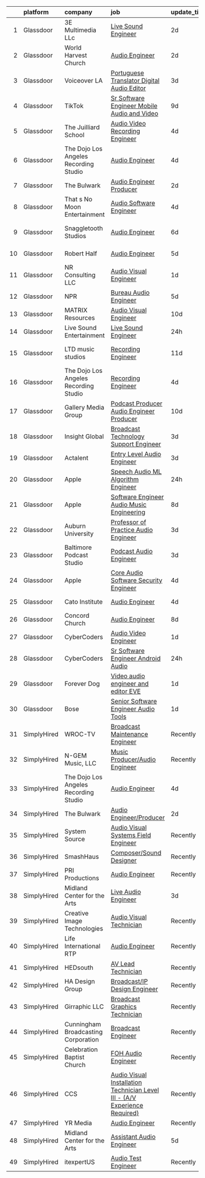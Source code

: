 

|    | platform    | company                               | job                                                                                                                                                                                                                                                                                                                                                                                                                                                                                                                                                                                                                                                                                                                                                                                                                                                                                                                                                                                                                                                                                                                                                                                                                                                                                                                                                                                              | update_time   | location                 |
|---:|:------------|:--------------------------------------|:-------------------------------------------------------------------------------------------------------------------------------------------------------------------------------------------------------------------------------------------------------------------------------------------------------------------------------------------------------------------------------------------------------------------------------------------------------------------------------------------------------------------------------------------------------------------------------------------------------------------------------------------------------------------------------------------------------------------------------------------------------------------------------------------------------------------------------------------------------------------------------------------------------------------------------------------------------------------------------------------------------------------------------------------------------------------------------------------------------------------------------------------------------------------------------------------------------------------------------------------------------------------------------------------------------------------------------------------------------------------------------------------------|:--------------|:-------------------------|
|  1 | Glassdoor   | 3E Multimedia LLc                     | [Live Sound Engineer](https://www.glassdoor.com/partner/jobListing.htm?pos=123&ao=1136043&s=58&guid=0000018156ad1d658bd2221091c938cb&src=GD_JOB_AD&t=SR&vt=w&ea=1&cs=1_f25835e9&cb=1655016595261&jobListingId=1007929429709&jrtk=3-0-1g5baq7f83c2m001-1g5baq7fvkuja800-31fef00bd7e46a97-)                                                                                                                                                                                                                                                                                                                                                                                                                                                                                                                                                                                                                                                                                                                                                                                                                                                                                                                                                                                                                                                                                                        | 2d            | Columbus, OH             |
|  2 | Glassdoor   | World Harvest Church                  | [Audio Engineer](https://www.glassdoor.com/partner/jobListing.htm?pos=127&ao=1136043&s=58&guid=0000018156ad1d658bd2221091c938cb&src=GD_JOB_AD&t=SR&vt=w&ea=1&cs=1_bcdf46b3&cb=1655016595261&jobListingId=1007929190636&jrtk=3-0-1g5baq7f83c2m001-1g5baq7fvkuja800-54b7c1dba052ba43-)                                                                                                                                                                                                                                                                                                                                                                                                                                                                                                                                                                                                                                                                                                                                                                                                                                                                                                                                                                                                                                                                                                             | 2d            | Winchester, Okmulgee, OK |
|  3 | Glassdoor   | Voiceover LA                          | [Portuguese Translator  Digital Audio Editor](https://www.glassdoor.com/partner/jobListing.htm?pos=110&ao=1136043&s=58&guid=0000018156ad1d658bd2221091c938cb&src=GD_JOB_AD&t=SR&vt=w&ea=1&cs=1_4b0b0e47&cb=1655016595256&jobListingId=1007926767056&jrtk=3-0-1g5baq7f83c2m001-1g5baq7fvkuja800-e403de9b1eb61093-)                                                                                                                                                                                                                                                                                                                                                                                                                                                                                                                                                                                                                                                                                                                                                                                                                                                                                                                                                                                                                                                                                | 3d            | Remote                   |
|  4 | Glassdoor   | TikTok                                | [Sr  Software Engineer  Mobile Audio and Video](https://www.glassdoor.com/partner/jobListing.htm?pos=117&ao=1136043&s=58&guid=0000018156ad1d658bd2221091c938cb&src=GD_JOB_AD&t=SR&vt=w&cs=1_d7e92c97&cb=1655016595257&jobListingId=1007914814259&jrtk=3-0-1g5baq7f83c2m001-1g5baq7fvkuja800-33669ce4c341f1fd-)                                                                                                                                                                                                                                                                                                                                                                                                                                                                                                                                                                                                                                                                                                                                                                                                                                                                                                                                                                                                                                                                                   | 9d            | Mountain View, CA        |
|  5 | Glassdoor   | The Juilliard School                  | [Audio Video Recording Engineer](https://www.glassdoor.com/partner/jobListing.htm?pos=128&ao=1136043&s=58&guid=0000018156ad1d658bd2221091c938cb&src=GD_JOB_AD&t=SR&vt=w&cs=1_81219a30&cb=1655016595261&jobListingId=1007923139605&jrtk=3-0-1g5baq7f83c2m001-1g5baq7fvkuja800-098188227d265a68-)                                                                                                                                                                                                                                                                                                                                                                                                                                                                                                                                                                                                                                                                                                                                                                                                                                                                                                                                                                                                                                                                                                  | 4d            | New York, NY             |
|  6 | Glassdoor   | The Dojo Los Angeles Recording Studio | [Audio Engineer](https://www.glassdoor.com/partner/jobListing.htm?pos=112&ao=1136043&s=58&guid=0000018156ad1d658bd2221091c938cb&src=GD_JOB_AD&t=SR&vt=w&ea=1&cs=1_b485072f&cb=1655016595257&jobListingId=1007923913879&jrtk=3-0-1g5baq7f83c2m001-1g5baq7fvkuja800-8b67d80d5a5db89d-)                                                                                                                                                                                                                                                                                                                                                                                                                                                                                                                                                                                                                                                                                                                                                                                                                                                                                                                                                                                                                                                                                                             | 4d            | Los Angeles, CA          |
|  7 | Glassdoor   | The Bulwark                           | [Audio Engineer Producer](https://www.glassdoor.com/partner/jobListing.htm?pos=109&ao=1136043&s=58&guid=0000018156ad1d658bd2221091c938cb&src=GD_JOB_AD&t=SR&vt=w&ea=1&cs=1_668e42c8&cb=1655016595256&jobListingId=1007929269008&jrtk=3-0-1g5baq7f83c2m001-1g5baq7fvkuja800-8f20001788f8f000-)                                                                                                                                                                                                                                                                                                                                                                                                                                                                                                                                                                                                                                                                                                                                                                                                                                                                                                                                                                                                                                                                                                    | 2d            | Remote                   |
|  8 | Glassdoor   | That s No Moon Entertainment          | [Audio Software Engineer](https://www.glassdoor.com/partner/jobListing.htm?pos=114&ao=1136043&s=58&guid=0000018156ad1d658bd2221091c938cb&src=GD_JOB_AD&t=SR&vt=w&ea=1&cs=1_2f85f0e6&cb=1655016595257&jobListingId=1007924132531&jrtk=3-0-1g5baq7f83c2m001-1g5baq7fvkuja800-5e5b06788edeaf21-)                                                                                                                                                                                                                                                                                                                                                                                                                                                                                                                                                                                                                                                                                                                                                                                                                                                                                                                                                                                                                                                                                                    | 4d            | Los Angeles, CA          |
|  9 | Glassdoor   | Snaggletooth Studios                  | [Audio Engineer](https://www.glassdoor.com/partner/jobListing.htm?pos=118&ao=1136043&s=58&guid=0000018156ad1d658bd2221091c938cb&src=GD_JOB_AD&t=SR&vt=w&ea=1&cs=1_df115a03&cb=1655016595257&jobListingId=1007918862004&jrtk=3-0-1g5baq7f83c2m001-1g5baq7fvkuja800-26d43bc97dda00f5-)                                                                                                                                                                                                                                                                                                                                                                                                                                                                                                                                                                                                                                                                                                                                                                                                                                                                                                                                                                                                                                                                                                             | 6d            | North Hollywood, CA      |
| 10 | Glassdoor   | Robert Half                           | [Audio Engineer](https://www.glassdoor.com/partner/jobListing.htm?pos=107&ao=1110586&s=58&guid=0000018156ad1d658bd2221091c938cb&src=GD_JOB_AD&t=SR&vt=w&ea=1&cs=1_ee96434c&cb=1655016595256&jobListingId=1007921811579&cpc=AC285F3A3ECA6BB0&jrtk=3-0-1g5baq7f83c2m001-1g5baq7fvkuja800-dddf475eba3d17ab--6NYlbfkN0CpzDdaQkua3np5pkmj49lKioZwmwxQ-yx5plwbYmV_M2CLBDBrPEXolPoreWcdI1FHZYRz1br3R2b_rjc04kX2VFQgL_Akat0dcTVQVuBxFSe1qz47rakbnKgMLdT7VYG0wlraAIJXtJPnz1E3Qdr1CiLokK6PZCMyhrvjjBuMdQPRq52aBYdS9o7344zcPu0zClxh3SPGDLGcsOuuFN1FoXS4hbIQ94m48uDDJkozxXqeqfs7oK_sD_pKU83qOvKEsdaa23Hju1pPgPMY-PHXCZ6bIhuyVP5nU4RfpGsEtvoINjnys6R3KhXRfpE8iW5f9ntSyDm9qKlOqqKyL7aOaMlHR5Fdh7ycxGr3AdmPm4-OOTyaSlrnIcix4mC8VLZHnlQc4lQXUKZgTk1-dLyER8G4orrBzLOcA7jvOu7ie5jCCslaK3UlKpaygZ8admiYAcrSer0Hx32N69MqZmMhKd_8wW7Jgb2owi-OMZT9liM8GD3-iFtilkqkYqRriIetw5dAwZtZTVLMrDKlBO9LbzDhUsWt8qY343lcWsfxIzvIl-YA-wEUCBVEvv0uuW4%3D)                                                                                                                                                                                                                                                                                                                                                                                                                                                                          | 5d            | Englewood, CO            |
| 11 | Glassdoor   | NR Consulting LLC                     | [Audio Visual Engineer](https://www.glassdoor.com/partner/jobListing.htm?pos=130&ao=1136043&s=58&guid=0000018156ad1d658bd2221091c938cb&src=GD_JOB_AD&t=SR&vt=w&cs=1_56f64096&cb=1655016595262&jobListingId=1007931784081&jrtk=3-0-1g5baq7f83c2m001-1g5baq7fvkuja800-e3eb82505eff6962-)                                                                                                                                                                                                                                                                                                                                                                                                                                                                                                                                                                                                                                                                                                                                                                                                                                                                                                                                                                                                                                                                                                           | 1d            | New York, NY             |
| 12 | Glassdoor   | NPR                                   | [Bureau Audio Engineer](https://www.glassdoor.com/partner/jobListing.htm?pos=111&ao=1136043&s=58&guid=0000018156ad1d658bd2221091c938cb&src=GD_JOB_AD&t=SR&vt=w&cs=1_c66b1353&cb=1655016595256&jobListingId=1007921354098&jrtk=3-0-1g5baq7f83c2m001-1g5baq7fvkuja800-035cbbbfc1272e94-)                                                                                                                                                                                                                                                                                                                                                                                                                                                                                                                                                                                                                                                                                                                                                                                                                                                                                                                                                                                                                                                                                                           | 5d            | New York, NY             |
| 13 | Glassdoor   | MATRIX Resources                      | [Audio Visual Engineer](https://www.glassdoor.com/partner/jobListing.htm?pos=105&ao=1110586&s=58&guid=0000018156ad1d658bd2221091c938cb&src=GD_JOB_AD&t=SR&vt=w&ea=1&cs=1_24e3210c&cb=1655016595256&jobListingId=1007910858237&cpc=56C4EA4A1A191A49&jrtk=3-0-1g5baq7f83c2m001-1g5baq7fvkuja800-cf915671b23f6e47--6NYlbfkN0De5ppvndiyxA0pMSLQzOe_j9Mra0KF_8EhxTxOKXtZIfhM20E97mGJuSEbq9mCfhiuvhJj2EBeT15xp61oz5_EePhmM7eVgn7HlCXHRdUTWNoM6jdD1Rrd0rQDvf92D7UTiTbFTt3ty1voK9LdP4qVdhYGtYo3-cCZZzFbyudYJZGciiXXU4wmKtp6xLAOU-s3wgOyK9Y4xcuYPI7fuIMQUeTfz5lyxVZ_1CtLQ1DvveHtxMvsghFT-r6fXxXQnDdbJpspPslP0QGl5q3irsKu2xr1kdoE1KE5secCxxsmgIND9CWbQxrxrzOgKZmPfgZvj1VCmw771PV6VpAv9cLvIO6kVlBGEguLRy8rpr4DfPOchljV-Tysao3DafuBk5q_soDoT_yyxEVz396-KuniIAgF2j3ZUkXUoJs1GWAfGBmCTwVrqjCIBwBjgW0LswVMFKGeFRAvtDBhM2Z7k3G88nQIZK2olFmoJwzfp0CE2o4NDVCPsN02AIDzV_OhTwKUzhdjuqRN8_X-n9YANRxvdAS0FT_K-OrXYDFH9qQwjw%3D%3D)                                                                                                                                                                                                                                                                                                                                                                                                                                                                                     | 10d           | Fort Worth, TX           |
| 14 | Glassdoor   | Live Sound Entertainment              | [Live Sound Engineer](https://www.glassdoor.com/partner/jobListing.htm?pos=113&ao=1136043&s=58&guid=0000018156ad1d658bd2221091c938cb&src=GD_JOB_AD&t=SR&vt=w&ea=1&cs=1_2bf3d870&cb=1655016595257&jobListingId=1007933105310&jrtk=3-0-1g5baq7f83c2m001-1g5baq7fvkuja800-c79b73407b4e4318-)                                                                                                                                                                                                                                                                                                                                                                                                                                                                                                                                                                                                                                                                                                                                                                                                                                                                                                                                                                                                                                                                                                        | 24h           | New York, NY             |
| 15 | Glassdoor   | LTD music studios                     | [Recording Engineer](https://www.glassdoor.com/partner/jobListing.htm?pos=119&ao=1136043&s=58&guid=0000018156ad1d658bd2221091c938cb&src=GD_JOB_AD&t=SR&vt=w&ea=1&cs=1_e2f15613&cb=1655016595257&jobListingId=1007906265796&jrtk=3-0-1g5baq7f83c2m001-1g5baq7fvkuja800-e38009bc5f5a7d6d-)                                                                                                                                                                                                                                                                                                                                                                                                                                                                                                                                                                                                                                                                                                                                                                                                                                                                                                                                                                                                                                                                                                         | 11d           | Fort Lauderdale, FL      |
| 16 | Glassdoor   | The Dojo Los Angeles Recording Studio | [Recording Engineer](https://www.glassdoor.com/partner/jobListing.htm?pos=124&ao=1136043&s=58&guid=0000018156ad1d658bd2221091c938cb&src=GD_JOB_AD&t=SR&vt=w&ea=1&cs=1_c9a9a21a&cb=1655016595261&jobListingId=1007923948813&jrtk=3-0-1g5baq7f83c2m001-1g5baq7fvkuja800-51fcb06cc1f1436a-)                                                                                                                                                                                                                                                                                                                                                                                                                                                                                                                                                                                                                                                                                                                                                                                                                                                                                                                                                                                                                                                                                                         | 4d            | Los Angeles, CA          |
| 17 | Glassdoor   | Gallery Media Group                   | [Podcast Producer  Audio Engineer Producer](https://www.glassdoor.com/partner/jobListing.htm?pos=121&ao=1136043&s=58&guid=0000018156ad1d658bd2221091c938cb&src=GD_JOB_AD&t=SR&vt=w&ea=1&cs=1_50ec7bb6&cb=1655016595257&jobListingId=1007910956047&jrtk=3-0-1g5baq7f83c2m001-1g5baq7fvkuja800-62881de07929ab63-)                                                                                                                                                                                                                                                                                                                                                                                                                                                                                                                                                                                                                                                                                                                                                                                                                                                                                                                                                                                                                                                                                  | 10d           | New York, NY             |
| 18 | Glassdoor   | Insight Global                        | [Broadcast Technology Support Engineer](https://www.glassdoor.com/partner/jobListing.htm?pos=108&ao=1110586&s=58&guid=0000018156ad1d658bd2221091c938cb&src=GD_JOB_AD&t=SR&vt=w&ea=1&cs=1_99fa6b89&cb=1655016595256&jobListingId=1007925857738&cpc=8795CF9063CD573D&jrtk=3-0-1g5baq7f83c2m001-1g5baq7fvkuja800-4755aa4b9b23b333--6NYlbfkN0BKkHZu3wF05EeDimN_p6sYpKCMArvwa95YdH7UpkaBCobj99dZAfyuiCa1FgOPspR35dKcXl1UcUShPoI2TlB6DGZN5MXcwjJmRkpQQ0CO4mDWc4y66Cg4cSyYat0t1Qit3lVpl2LQEjbVaH16ymenuFj6-rf7JzVvHlRkxZM6W7olid5ec0Z6RbEjPGo2B4WmKJdFNlHORjgcP0jD0k_x9FDPIFWlaiVub06-Nx8kWbo-Y-EUBRqleNwZ8m-U1Gi_IqeUuCd67sRGJ4lNH53ABEvE9XLXCHT8H8z8deB7a2EyO275dpHqCJRWKzAFSbBFmHYxeo4wKbfDmaLcfBVo76R10aaKDnQmCFjzdEdCJ5m55xmHFBeq0GUegtAB0PwVp-oCqPmEIwsi-9nWkQM57GePT2RfR8IaoyPULcUK4F0AYGaJiBI709WB6BnpkzXAWy-jNkCg-n1qgK-quEhWO9Bj1ybYOwMsYl6BkDY9E3Umuft39D9ECEyQ2oWjV3z_MM_e2vkLzQ%3D%3D)                                                                                                                                                                                                                                                                                                                                                                                                                                                                                                     | 3d            | Remote                   |
| 19 | Glassdoor   | Actalent                              | [Entry Level Audio Engineer](https://www.glassdoor.com/partner/jobListing.htm?pos=103&ao=1110586&s=58&guid=0000018156ad1d658bd2221091c938cb&src=GD_JOB_AD&t=SR&vt=w&ea=1&cs=1_a7132776&cb=1655016595256&jobListingId=1007927487580&cpc=334ABAF5D42DC775&jrtk=3-0-1g5baq7f83c2m001-1g5baq7fvkuja800-200d882e5cd8b63c--6NYlbfkN0ChYVx_I3yfZ_JDY3EFoivtqvi_stwnZ_kRt8Dowt_l_d1ydueao4NE-oUleRJ4yhgFvg_DE49nav8wb97J9XwS5DPhJLQNU4SCaA6X1UR1Zdwt9qj5czf-7ywqOEiuam2XIXyKBcVscY_Cj4VkAY79KMnqmOwj2lrrTyZNCfXvGUCMkL0KQIIbFFIi8dyEkRybcf1KGkKq0b_tN3xAezj7N5Z4T429JoqgXfDWydfdC7k_6vJ8sHHjd9xgDXb9PJ9YsgyWJFZAN0VK73RSMqeePY8qbjqB97Da9NP84cEnj-GsMDJJM6RdyE80cjO02A4fQ-5azQgmdGXY-o3aTzklmX3R935f382N6Y6Um-NTIZ5BlQXEm34mHU8ya5Q27n4ttan5z2sApuEbJYj9ocNVbQsDYIsb5udMKqKwuD2ULTlSfBr16qY4tHtSto70iG6rQgp5CKKDwZVGwCZ3TaTELO5JsRVxPFi2MvOKJmOytuflmyRXWngTEDkSEuPRTqIu49CXWlEjzmf5SiUtBLzg8Br-BELOtwndJj8cpxao8kpRwkom32NPsO7rWBM5x8h9eT4ONS4eROY2NXtXx_eoQUSp1JVBgumdidzJRE9RwrW0r9PcDBvIqBOiYvQx0q8L4qRPOLVmWjyyIAtl3M1hCEMeNOoAkVbZXHMJQn5cyHmC57AmQDuS_GAJFVsHn4ed2J1mwO3AZuzJoCkZYENsE-Ed0-6G1zx64Fxc0ZRUYs4Ld0klezYMVIc0iJpkCTTa2hoZXU95fDD09zs6EDbkTK7Q0VwaUkOi78K-L9DC7MSqWQpXHR4dPO4Hq6jWheCtSS3AH8DLmmLFIrxqIe_sNIIoBw-cj8CBwgvRs0Y_ILDL-JRKXu77pypZGY8YThoFb0AaF8alizeR4ZnMEfqAnLqWjHMmLwFzCrsnYCEEsDEgEHAU4IUT_HJjCcZlkqHlFjW3BSY6tirS_8iFlfMdwW2PHuG_5Qk%3D)                              | 3d            | Sunnyvale, CA            |
| 20 | Glassdoor   | Apple                                 | [Speech   Audio ML Algorithm Engineer](https://www.glassdoor.com/partner/jobListing.htm?pos=101&ao=1110586&s=58&guid=0000018156ad1d658bd2221091c938cb&src=GD_JOB_AD&t=SR&vt=w&cs=1_7ba022ac&cb=1655016595255&jobListingId=1007932865777&cpc=654405A9B1E0A9F5&jrtk=3-0-1g5baq7f83c2m001-1g5baq7fvkuja800-3eb632309b7f339d--6NYlbfkN0BvKrLyj5gPmtZO9T8euul8TCxuuKNOtzRJOomxnwSEodTz2Bc-sPZl29JElYHfcoSkHz8o4CIGcJ_I4beLT8nnhHcgyCwp7T0QGg4bnv8a2TMV5iTvVDayIwlEND8_sPmKrLf72PUZe0nt7fpldQZLi7iWfnr5fDoV18Zio28KaPwGUBqjnmf0MeVddHOkvb5xWuCyvUNpJvQ1VrxyTphq1fYNAPBfW9MeyvBAYR8nTNPbh8XFyU8L37sDtSAQYRSm9w3yUJG1Hd6MucdZ4a-xLUCDHWWmgL5pVu9m7EiLmGAPNjLagoSWu9Ny_V0egLiU3C2eafYzeuMXfb9VtYCbckSV_omcVAsaQNUL4DTrdiuAJ3jGVEi6YO00sdQjBzcbGWdiWb5Zt7IW9-v30bAf1xkszdhdZ3ZhknMg8ou9yeum-KcKwCRi5t26JphgQy5yHLw_dmd3w1iikNnfP_gnPSFslkOY_27r3z47JKDTwqDimNDqKJ701cx2r6hi5rlCdOLQGqJHFRQSQH64hsJSSaDZubn7qIkqWVLr8wdOxgj-GhhxMHmZgwSyVrpZU0pr5Y9GT4XRxOJhr6m2f0Zl9ylF8lUURvVt2JbGvN1LZk_Y2aBoPEDCTZbVXroNin7PK4HCb-2-4gOHkDAQPQEwhvoIXkDGX3QthlH9pnOZ5laFRLIve6ycASMUBXQq7Ha2HjGRGAg-fGo3-r2Y93RG1kjgC4S2q-flNca_ms9NAZS50ORvNU_qFC-corxs1ZBNoRvf6mXjLDm15UKeJ5XenkH6CvJXi9zVTfNpHI2LN3v3qghwFipCDrejGQAZgc8tOb8TPglcPGTacwIdBX8ArRGED7kR_3Exet069PPexfaT-ehykgU7rwCqmsBYbOCReUTahhq82tuL8Tg-kZ325F5uhjGedUIbjvXKUR-AeZDEarPQipx05kR4PglfgXmY8oHgFrTRwg%3D%3D)                                           | 24h           | Culver City, CA          |
| 21 | Glassdoor   | Apple                                 | [Software Engineer   Audio Music Engineering](https://www.glassdoor.com/partner/jobListing.htm?pos=102&ao=1110586&s=58&guid=0000018156ad1d658bd2221091c938cb&src=GD_JOB_AD&t=SR&vt=w&cs=1_3ea9031e&cb=1655016595255&jobListingId=1007917012132&cpc=AC285F3A3ECA6BB0&jrtk=3-0-1g5baq7f83c2m001-1g5baq7fvkuja800-66a5959cc2c319e5--6NYlbfkN0BvKrLyj5gPmtZO9T8euul8TCxuuKNOtzRJOomxnwSEodTz2Bc-sPZl29JElYHfcoRu0fPF_ZzN6NyR22neeYnn6ROWfkt7xIv5UOF9Dlx-tNKzyxO7Cfyp1KdRHChC4x2JswU1D4zGptHA691jdfAjLj_aHuFkwGpgCp8PiJ0fgm7KhX85WjqHxDkchD7uTkhwQ5vMdLwHMXh_TRrXpEOLnpyBXxJYrktwp0yFbPL9Kp42LMrIaok6KNVeLRd264j0up7CILdsU01D-YBV_FecHFMzQftXm3zudReJxG6keG2EDh_GdqRps3HCZBnksae4ZC_SyBI19fvuU5smovDNddKgX-osDpT9gDvX9mBiHklRAAB1Bjy7GSKCb6xMYvUC_AXg1pIq41_7tnEogizaPA7MGLOE5HDPX9aYr40RRbnmyL5M8lr_QEUYCa7Xga2CeLdyPozjOtfsTtFRO_30i2UIdh6NDv7WoBv9keI18vDAFnwutfFd3I6Vcef3A63vZcsWnUH9kLT-v78CTZ7Qd4OTmb9gHrolsvBGb3mROEt7BZSBcWqhDLPojesb5VkJgLVMG9KuWTau5bp6qzenU9Z2sZoepfPPVb15PLd7PiIKFuTiRpdfKj8ZVcE0txUi2Q7xzUiIehfu7Ubord0GUqRXUWqEbRE3prlw9_YoQoH4HMfbCaI8xVSENEenAknqZyZXWeYAJpdWbiFE7MMp0zZSmlSdlzx9L_hoNwxzCSQsaEupn7p-u_L8-lvTYPPi3Nvp-3O0dPtvCqZ4sRgEd2ZY6HWhu7okp7f8MiyWbqFwKB7SIcTzwWRasUEBebZ8E6BRfGr3l_HAyilD0qf87JapeNmKIi1abwZZnGXyO5zrOypsTUlyUGn_ajXDLmdKD1MJi1TOdf2ghtIzfwSEWtmRxm0Y8rrEOP8LSvdVZDMStFYEVYGn7iUQRaXlGe1tEIj7g774aai2IgJoonJa3Yl8bEcgBpQ%3D)                  | 8d            | Culver City, CA          |
| 22 | Glassdoor   | Auburn University                     | [Professor of Practice  Audio Engineer ](https://www.glassdoor.com/partner/jobListing.htm?pos=126&ao=1136043&s=58&guid=0000018156ad1d658bd2221091c938cb&src=GD_JOB_AD&t=SR&vt=w&cs=1_e80f4ad5&cb=1655016595261&jobListingId=1007926460450&jrtk=3-0-1g5baq7f83c2m001-1g5baq7fvkuja800-c2de605751d1b2b3-)                                                                                                                                                                                                                                                                                                                                                                                                                                                                                                                                                                                                                                                                                                                                                                                                                                                                                                                                                                                                                                                                                          | 3d            | Auburn, AL               |
| 23 | Glassdoor   | Baltimore Podcast Studio              | [Podcast Audio Engineer](https://www.glassdoor.com/partner/jobListing.htm?pos=125&ao=1136043&s=58&guid=0000018156ad1d658bd2221091c938cb&src=GD_JOB_AD&t=SR&vt=w&ea=1&cs=1_a9bf6dd2&cb=1655016595261&jobListingId=1007926011116&jrtk=3-0-1g5baq7f83c2m001-1g5baq7fvkuja800-48499ca1b09b710c-)                                                                                                                                                                                                                                                                                                                                                                                                                                                                                                                                                                                                                                                                                                                                                                                                                                                                                                                                                                                                                                                                                                     | 3d            | Baltimore, MD            |
| 24 | Glassdoor   | Apple                                 | [Core Audio Software Security Engineer](https://www.glassdoor.com/partner/jobListing.htm?pos=129&ao=1136043&s=58&guid=0000018156ad1d658bd2221091c938cb&src=GD_JOB_AD&t=SR&vt=w&cs=1_51846657&cb=1655016595262&jobListingId=1007922996750&jrtk=3-0-1g5baq7f83c2m001-1g5baq7fvkuja800-ac63a2ac7d4b5ad7-)                                                                                                                                                                                                                                                                                                                                                                                                                                                                                                                                                                                                                                                                                                                                                                                                                                                                                                                                                                                                                                                                                           | 4d            | Cupertino, CA            |
| 25 | Glassdoor   | Cato Institute                        | [Audio Engineer](https://www.glassdoor.com/partner/jobListing.htm?pos=116&ao=1136043&s=58&guid=0000018156ad1d658bd2221091c938cb&src=GD_JOB_AD&t=SR&vt=w&cs=1_d7b3748e&cb=1655016595257&jobListingId=1007925087746&jrtk=3-0-1g5baq7f83c2m001-1g5baq7fvkuja800-594f132aa1da4319-)                                                                                                                                                                                                                                                                                                                                                                                                                                                                                                                                                                                                                                                                                                                                                                                                                                                                                                                                                                                                                                                                                                                  | 4d            | Washington, DC           |
| 26 | Glassdoor   | Concord Church                        | [Audio Engineer](https://www.glassdoor.com/partner/jobListing.htm?pos=120&ao=1136043&s=58&guid=0000018156ad1d658bd2221091c938cb&src=GD_JOB_AD&t=SR&vt=w&ea=1&cs=1_e9e89c18&cb=1655016595257&jobListingId=1007917281242&jrtk=3-0-1g5baq7f83c2m001-1g5baq7fvkuja800-6852a6c3ff0ca507-)                                                                                                                                                                                                                                                                                                                                                                                                                                                                                                                                                                                                                                                                                                                                                                                                                                                                                                                                                                                                                                                                                                             | 8d            | Dallas, TX               |
| 27 | Glassdoor   | CyberCoders                           | [Audio Video Engineer](https://www.glassdoor.com/partner/jobListing.htm?pos=104&ao=1110586&s=58&guid=0000018156ad1d658bd2221091c938cb&src=GD_JOB_AD&t=SR&vt=w&ea=1&cs=1_ebd22cd2&cb=1655016595256&jobListingId=1007932652116&cpc=A65DF3A704A48F9B&jrtk=3-0-1g5baq7f83c2m001-1g5baq7fvkuja800-8f72c259eb1b53ee--6NYlbfkN0CpFJQzrgRR8WqXWK1qKKEqALWJw739KlKqr2H-MSI4eoBlI4EFrmor2FYZMP3muM14qYd9LUHZaohOE4E8BFAy4ThjN4ErlWxrzn5mTaFdbWuUnNcSxNUYOR50ogL50vPt2jtUjckd6IX9ZB4t2BKJGXm1NVSf3xlU-NcYtVBiKOhZ5jL016nsGLrUUXj5RQeQhlq0BfXGFcgYU3TcVgY2tPf_QiRkbuc0FVDXOAN-uNnjiHWxZi_e4g06lLWRcWoz9PEeLHMFC3yxiVjGppHRocwckJIJtJezF7QLxy4Ri91r24U-LjWjYdQZW4Vml42LlJny3pVX0xTDxI3cSGsUmb5NVV8bIZwSZ37jGGuoFblhiNhE4Cx89jHwRlNVu3poNFRDqA7cJEpPSbdEbVZE7pSrY0-D0albf_kvnqemy9-29y73agDCbpBwc-6naWb239DArQb0-eaGRHS_NoyVdN8GSImixOJo9p-Vo-i-zi8rXZ7IZnpq7nTIZNG4kXoKrxhsq3fXNU4Kr8SS8MFYS6bpp_fOuuqUd7SSoVJO6rM5gZc8tJf7ZCWW4vwZFQVdSnw8WbvnJaYn0R_NaWG8bzvoOhGY7ofUTFnpM8YTiTd9z_7__Izz60pe7r85a2ISERdHCs_w99UPcGeXbXLoW-sLTyYUxmlqGLgEQbcvXzx3oza1FbDpSUxX4iPBNXX84x49jaVc6uLQWrLrzwTv7eOd5OymPr5gWJbOcd5RTDptsbnww3y5joUWhh5v-tXBnO4wLFVwY4ZKSdDprC6he0i49YCPLDZ_jZvCtbt9pM9OLK5bk73xU4bPKQn2cukPuW4zuQ4M5BQuC8vqJ6PNjUHAujwtsXr3-rQWiG9RCpkBvWiUNpL_s__1t55M-Y6MdrVvzMFdfkCk5fucR0VxF0olxNlPQNwYLsYpK9zuStDZZ3p_mAIVxPISooEksQtkNrE8s76F1EIggsgy_JaDVt1qPO4TImesh5zDWvPMEw%3D%3D)                      | 1d            | Anaheim, CA              |
| 28 | Glassdoor   | CyberCoders                           | [Sr  Software Engineer   Android Audio](https://www.glassdoor.com/partner/jobListing.htm?pos=106&ao=1110586&s=58&guid=0000018156ad1d658bd2221091c938cb&src=GD_JOB_AD&t=SR&vt=w&ea=1&cs=1_4272f03b&cb=1655016595256&jobListingId=1007933174349&cpc=FD1C1DA32C38CFA7&jrtk=3-0-1g5baq7f83c2m001-1g5baq7fvkuja800-6ff33158ccd97d60--6NYlbfkN0CpFJQzrgRR8WqXWK1qKKEqALWJw739KlKqr2H-MSI4eoBlI4EFrmor2FYZMP3muM295NDHjnjkQPPYgswUW2HT0MGa2lRnRaebLD1kaIY_7yvuSn6rdRvu2c0JjNhmKv1O2cCMgplIzOT-NwgXN626hr6S7sv-ck69lEarjTbt8J1V7_rSsbSMvPpouVuYmGtMN8hOkU33kdJIUfXO-5wWbP1sbM3PTPuBAgggoKYAaL2nfsXmo1tZtpctC5mvqte9E2t2cZMNfYyuwGQ2gDcd_0yTUg0QopV3Un0uYKAtIRMzPwg47WIAIY_PLgPlLXGiO3_Tja-mZoSvAd1nRDXRyTQfpRODFyyKcnFNlt2dhxuQMBntazcQT86Fgu_Mnq9gcUX2moxjAo2LqtWSuYXcCMe1iXB7wf-M-wQsoGz5_qB9E-jKM71R5tQS6r2mP30mR5KoG1GIMkhR54Pczo9UMXcj_1g2QHZrQMQR23WIjnsk2QALUDGPelB5Gq_rLh2Bz9qvqdN5J7-NAfnCWlSyEcWAY2TTGflLeinRTxMBN4fZY-DBD_MM-ltozDlH3krYOaFNZy1W3CAkwvYsVL-IpCz_dPIAGle_I6zl-cpdHKYCBMAdYbwhnTwxnhyz7mqZ4-myQLhM-en4OPA_G5wgTXrdapFz1uALDp3IRhxJD8hGW4nZRf3hEaWEiC0Tjy2b7veyeL0-MmOR9k1_XD0XzalwnA3l5HAedfT0Vd-qPXfFwlelSauFvtYAcDWiEPMgNmVqg4T09G2cAhuzaHWX4bibWhMoHil_5anWIqJ23YAq7-KzA0cr9ztWkGJGwbcV_bokpYqJtLGw5HPXTilp0BaxFln9qJ6npmsuhueH6oenmvXICPA0wrmr4PGL8dxv5e47h7HjbsifdtxpGUnhSZJ0NDiGJ9Os8Nl2QKsJg4rSN9d6u5s_dG70SKBXq2bNs2Nlk_1njT6U1hFt7tkXR43_oj-2Iodwi_YkL9BUcAn5wzNFSgxp) | 24h           | Encinitas, CA            |
| 29 | Glassdoor   | Forever Dog                           | [Video audio engineer and editor   EVE](https://www.glassdoor.com/partner/jobListing.htm?pos=122&ao=1136043&s=58&guid=0000018156ad1d658bd2221091c938cb&src=GD_JOB_AD&t=SR&vt=w&ea=1&cs=1_cdc57853&cb=1655016595257&jobListingId=1007932228100&jrtk=3-0-1g5baq7f83c2m001-1g5baq7fvkuja800-42ba6690fe48c896-)                                                                                                                                                                                                                                                                                                                                                                                                                                                                                                                                                                                                                                                                                                                                                                                                                                                                                                                                                                                                                                                                                      | 1d            | Los Angeles, CA          |
| 30 | Glassdoor   | Bose                                  | [Senior Software Engineer  Audio Tools](https://www.glassdoor.com/partner/jobListing.htm?pos=115&ao=1136043&s=58&guid=0000018156ad1d658bd2221091c938cb&src=GD_JOB_AD&t=SR&vt=w&cs=1_4f532da0&cb=1655016595257&jobListingId=1007932036491&jrtk=3-0-1g5baq7f83c2m001-1g5baq7fvkuja800-d99ac31be10ca486-)                                                                                                                                                                                                                                                                                                                                                                                                                                                                                                                                                                                                                                                                                                                                                                                                                                                                                                                                                                                                                                                                                           | 1d            | Framingham, MA           |
| 31 | SimplyHired | WROC-TV                               | [Broadcast Maintenance Engineer](https://www.simplyhired.com/job/65H1c8chkx4pjemUfnCICe5yHDE5HpsR2S6qbyDTSm6MpV1rbRGeJw?q=audio+engineer)                                                                                                                                                                                                                                                                                                                                                                                                                                                                                                                                                                                                                                                                                                                                                                                                                                                                                                                                                                                                                                                                                                                                                                                                                                                        | Recently      | Rochester, NY            |
| 32 | SimplyHired | N-GEM Music, LLC                      | [Music Producer/Audio Engineer](https://www.simplyhired.com/job/Ezwa4jEajZ7pguMTILcySEmg7Pz97pN4Z54HItsH2bknDEZXVVTfQw?q=audio+engineer)                                                                                                                                                                                                                                                                                                                                                                                                                                                                                                                                                                                                                                                                                                                                                                                                                                                                                                                                                                                                                                                                                                                                                                                                                                                         | Recently      | Remote                   |
| 33 | SimplyHired | The Dojo Los Angeles Recording Studio | [Audio Engineer](https://www.simplyhired.com/job/iXh5sP5GVfZbtQJRk_3X9L4FWZySVyQP5ElAUVU7d2atlI1F-QEf1A?q=audio+engineer)                                                                                                                                                                                                                                                                                                                                                                                                                                                                                                                                                                                                                                                                                                                                                                                                                                                                                                                                                                                                                                                                                                                                                                                                                                                                        | 4d            | Los Angeles, CA          |
| 34 | SimplyHired | The Bulwark                           | [Audio Engineer/Producer](https://www.simplyhired.com/job/n_62sdMl_VyX80lOQG59KPB-afVH60nnAEc0ODDMsv6ZadDCgjjCcg?q=audio+engineer)                                                                                                                                                                                                                                                                                                                                                                                                                                                                                                                                                                                                                                                                                                                                                                                                                                                                                                                                                                                                                                                                                                                                                                                                                                                               | 2d            | Remote                   |
| 35 | SimplyHired | System Source                         | [Audio Visual Systems Field Engineer](https://www.simplyhired.com/job/xVBqUv_Jb7WJWKXZWvKMDvPPRs-yjpNF3jAs9pIqje1SIoBa9tk9Yw?q=audio+engineer)                                                                                                                                                                                                                                                                                                                                                                                                                                                                                                                                                                                                                                                                                                                                                                                                                                                                                                                                                                                                                                                                                                                                                                                                                                                   | Recently      | Hunt Valley, MD          |
| 36 | SimplyHired | SmashHaus                             | [Composer/Sound Designer](https://www.simplyhired.com/job/5TV44fqNq9OE9PTw8D83ASmeufu-2onYgJ8O5l4Y0t9TzOHHgUVKrQ?q=audio+engineer)                                                                                                                                                                                                                                                                                                                                                                                                                                                                                                                                                                                                                                                                                                                                                                                                                                                                                                                                                                                                                                                                                                                                                                                                                                                               | Recently      | Remote                   |
| 37 | SimplyHired | PRI Productions                       | [Audio Engineer](https://www.simplyhired.com/job/ZdCGehI9r2VdS2Ou5yf0gYWa6E_-v07jrfComVYcrlniXPeyRlsCrg?q=audio+engineer)                                                                                                                                                                                                                                                                                                                                                                                                                                                                                                                                                                                                                                                                                                                                                                                                                                                                                                                                                                                                                                                                                                                                                                                                                                                                        | Recently      | Jacksonville, FL         |
| 38 | SimplyHired | Midland Center for the Arts           | [Live Audio Engineer](https://www.simplyhired.com/job/Z-3S28RphvWUnPVA8aMqk_h3d-s_1xLJJ7dN0CiPBshUhmVpJvdyfw?q=audio+engineer)                                                                                                                                                                                                                                                                                                                                                                                                                                                                                                                                                                                                                                                                                                                                                                                                                                                                                                                                                                                                                                                                                                                                                                                                                                                                   | 3d            | Midland, MI              |
| 39 | SimplyHired | Creative Image Technologies           | [Audio Visual Technician](https://www.simplyhired.com/job/atreEkq0g7SkSRHLP5XSG8qcgYXzGfzZejT-kHOzp7aTP1_r2wNX0Q?q=audio+engineer)                                                                                                                                                                                                                                                                                                                                                                                                                                                                                                                                                                                                                                                                                                                                                                                                                                                                                                                                                                                                                                                                                                                                                                                                                                                               | Recently      | Shelbyville, KY          |
| 40 | SimplyHired | Life International RTP                | [Audio Engineer](https://www.simplyhired.com/job/j9Z1o6olVDw431XPERM71UewMSBAs1lXYTRKPh1_k1yJRpNUFLpY8g?q=audio+engineer)                                                                                                                                                                                                                                                                                                                                                                                                                                                                                                                                                                                                                                                                                                                                                                                                                                                                                                                                                                                                                                                                                                                                                                                                                                                                        | Recently      | Durham, NC               |
| 41 | SimplyHired | HEDsouth                              | [AV Lead Technician](https://www.simplyhired.com/job/iW26_DNDnUyLjJIKA0dm-7ZxqQVOWdDPaBJrrXxc4N9jZWv8G_ek9w?q=audio+engineer)                                                                                                                                                                                                                                                                                                                                                                                                                                                                                                                                                                                                                                                                                                                                                                                                                                                                                                                                                                                                                                                                                                                                                                                                                                                                    | Recently      | Hollywood, FL            |
| 42 | SimplyHired | HA Design Group                       | [Broadcast/IP Design Engineer](https://www.simplyhired.com/job/zhhgZWf-DO_bs4uyVaD5PndjTMRWo-7-u4ftaNAl0jgW23ZSe0AuwQ?q=audio+engineer)                                                                                                                                                                                                                                                                                                                                                                                                                                                                                                                                                                                                                                                                                                                                                                                                                                                                                                                                                                                                                                                                                                                                                                                                                                                          | Recently      | Springfield, VA          |
| 43 | SimplyHired | Girraphic LLC                         | [Broadcast Graphics Technician](https://www.simplyhired.com/job/H016nb9bIC45_i2jUqfdT_stI9QHz3JD7g8xYtU_pdfXS3XR1bTAsQ?q=audio+engineer)                                                                                                                                                                                                                                                                                                                                                                                                                                                                                                                                                                                                                                                                                                                                                                                                                                                                                                                                                                                                                                                                                                                                                                                                                                                         | Recently      | Denver, CO               |
| 44 | SimplyHired | Cunningham Broadcasting Corporation   | [Broadcast Engineer](https://www.simplyhired.com/job/JieQNbx6PaS0O72d7ychTJ5jsGsflKZYvOobHB_YWy02noFYBdL1Mg?q=audio+engineer)                                                                                                                                                                                                                                                                                                                                                                                                                                                                                                                                                                                                                                                                                                                                                                                                                                                                                                                                                                                                                                                                                                                                                                                                                                                                    | Recently      | Birmingham, AL           |
| 45 | SimplyHired | Celebration Baptist Church            | [FOH Audio Engineer](https://www.simplyhired.com/job/uei34CAUZ93RRyISQQX8g6KZHEutw8BQy0c36eqk663FpJGJZSId4w?q=audio+engineer)                                                                                                                                                                                                                                                                                                                                                                                                                                                                                                                                                                                                                                                                                                                                                                                                                                                                                                                                                                                                                                                                                                                                                                                                                                                                    | Recently      | Tallahassee, FL          |
| 46 | SimplyHired | CCS                                   | [Audio Visual Installation Technician Level III - (A/V Experience Required)](https://www.simplyhired.com/job/waqESlwFupiqOwUFoVwqrzFGhcEqX7OFUelVhqJhv0SME97NP5XonQ?q=audio+engineer)                                                                                                                                                                                                                                                                                                                                                                                                                                                                                                                                                                                                                                                                                                                                                                                                                                                                                                                                                                                                                                                                                                                                                                                                            | Recently      | Denver, CO               |
| 47 | SimplyHired | YR Media                              | [Audio Engineer](https://www.simplyhired.com/job/gKNBymImY7jcq4V_YGxc-U8-l1asEIaPVIC0y_fxusxmSTGrFF7yjA?q=audio+engineer)                                                                                                                                                                                                                                                                                                                                                                                                                                                                                                                                                                                                                                                                                                                                                                                                                                                                                                                                                                                                                                                                                                                                                                                                                                                                        | Recently      | Remote                   |
| 48 | SimplyHired | Midland Center for the Arts           | [Assistant Audio Engineer](https://www.simplyhired.com/job/SwSQtuKH5edYo5ud8nLsa57_hfsvhWa8FwPNZZ6lM6g6DhwjZoyuDw?q=audio+engineer)                                                                                                                                                                                                                                                                                                                                                                                                                                                                                                                                                                                                                                                                                                                                                                                                                                                                                                                                                                                                                                                                                                                                                                                                                                                              | 5d            | Midland, MI              |
| 49 | SimplyHired | itexpertUS                            | [Audio Test Engineer](https://www.simplyhired.com/job/hZKaITaq3ZA14aw2XIjPhO6t8--6xkZCXIWDFXNTHO1iaIh5L-3uAg?q=audio+engineer)                                                                                                                                                                                                                                                                                                                                                                                                                                                                                                                                                                                                                                                                                                                                                                                                                                                                                                                                                                                                                                                                                                                                                                                                                                                                   | Recently      | Remote +1 location       |